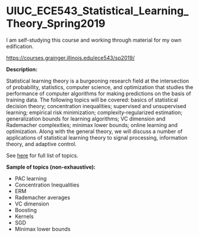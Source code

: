 # UIUC_ECE543_Statistical_Learning_Theory_Spring2019
I am self-studying this course and working through material for my own edification.


https://courses.grainger.illinois.edu/ece543/sp2019/

**Description:** 

Statistical learning theory is a burgeoning research field at the intersection of probability, statistics, computer science, and optimization that studies the performance of computer algorithms for making predictions on the basis of training data. The following topics will be covered: basics of statistical decision theory; concentration inequalities; supervised and unsupervised learning; empirical risk minimization; complexity-regularized estimation; generalization bounds for learning algorithms; VC dimension and Rademacher complexities; minimax lower bounds; online learning and optimization. Along with the general theory, we will discuss a number of applications of statistical learning theory to signal processing, information theory, and adaptive control.


See [here](https://courses.grainger.illinois.edu/ece543/sp2019/lecture%20schedule.pdf) for full list of topics.

**Sample of topics (non-exhaustive):**
- PAC learning
- Concentration Inequalities
- ERM
- Rademacher averages
- VC dimension
- Boosting
- Kernels
- SGD
- Minimax lower bounds
